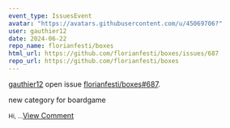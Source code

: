```yaml
---
event_type: IssuesEvent
avatar: "https://avatars.githubusercontent.com/u/45069706?"
user: gauthier12
date: 2024-06-22
repo_name: florianfesti/boxes
html_url: https://github.com/florianfesti/boxes/issues/687
repo_url: https://github.com/florianfesti/boxes
---
```


<a href='https://github.com/gauthier12' target='_blank'>gauthier12</a> open issue <a href='https://github.com/florianfesti/boxes/issues/687' target='_blank'>florianfesti/boxes#687</a>.

<p>new category for boardgame</p><small>Hi,...</small><a href='https://github.com/florianfesti/boxes/issues/687' target='_blank'>View Comment</a>